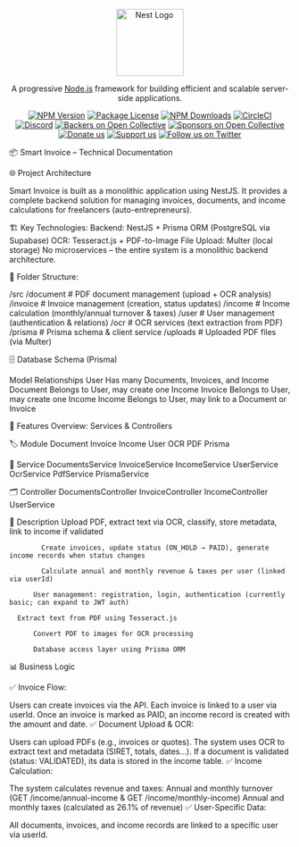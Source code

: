 <p align="center">
  <a href="http://nestjs.com/" target="blank"><img src="https://nestjs.com/img/logo-small.svg" width="120" alt="Nest Logo" /></a>
</p>

[circleci-image]: https://img.shields.io/circleci/build/github/nestjs/nest/master?token=abc123def456
[circleci-url]: https://circleci.com/gh/nestjs/nest

  <p align="center">A progressive <a href="http://nodejs.org" target="_blank">Node.js</a> framework for building efficient and scalable server-side applications.</p>
    <p align="center">
<a href="https://www.npmjs.com/~nestjscore" target="_blank"><img src="https://img.shields.io/npm/v/@nestjs/core.svg" alt="NPM Version" /></a>
<a href="https://www.npmjs.com/~nestjscore" target="_blank"><img src="https://img.shields.io/npm/l/@nestjs/core.svg" alt="Package License" /></a>
<a href="https://www.npmjs.com/~nestjscore" target="_blank"><img src="https://img.shields.io/npm/dm/@nestjs/common.svg" alt="NPM Downloads" /></a>
<a href="https://circleci.com/gh/nestjs/nest" target="_blank"><img src="https://img.shields.io/circleci/build/github/nestjs/nest/master" alt="CircleCI" /></a>
<a href="https://discord.gg/G7Qnnhy" target="_blank"><img src="https://img.shields.io/badge/discord-online-brightgreen.svg" alt="Discord"/></a>
<a href="https://opencollective.com/nest#backer" target="_blank"><img src="https://opencollective.com/nest/backers/badge.svg" alt="Backers on Open Collective" /></a>
<a href="https://opencollective.com/nest#sponsor" target="_blank"><img src="https://opencollective.com/nest/sponsors/badge.svg" alt="Sponsors on Open Collective" /></a>
  <a href="https://paypal.me/kamilmysliwiec" target="_blank"><img src="https://img.shields.io/badge/Donate-PayPal-ff3f59.svg" alt="Donate us"/></a>
    <a href="https://opencollective.com/nest#sponsor"  target="_blank"><img src="https://img.shields.io/badge/Support%20us-Open%20Collective-41B883.svg" alt="Support us"></a>
  <a href="https://twitter.com/nestframework" target="_blank"><img src="https://img.shields.io/twitter/follow/nestframework.svg?style=social&label=Follow" alt="Follow us on Twitter"></a>
</p>
  <!--[![Backers on Open Collective](https://opencollective.com/nest/backers/badge.svg)](https://opencollective.com/nest#backer)
  [![Sponsors on Open Collective](https://opencollective.com/nest/sponsors/badge.svg)](https://opencollective.com/nest#sponsor)-->



📦 Smart Invoice – Technical Documentation

🌐 Project Architecture

Smart Invoice is built as a monolithic application using NestJS.
It provides a complete backend solution for managing invoices, documents, and income calculations for freelancers (auto-entrepreneurs).

🏗️ Key Technologies:
Backend: NestJS + Prisma ORM (PostgreSQL via Supabase)
OCR: Tesseract.js + PDF-to-Image
File Upload: Multer (local storage)
No microservices – the entire system is a monolithic backend architecture.

📂 Folder Structure:

/src
  /document       # PDF document management (upload + OCR analysis)
  /invoice        # Invoice management (creation, status updates)
  /income         # Income calculation (monthly/annual turnover & taxes)
  /user           # User management (authentication & relations)
  /ocr            # OCR services (text extraction from PDF)
  /prisma         # Prisma schema & client service
  /uploads        # Uploaded PDF files (via Multer)

🗄️ Database Schema (Prisma)

Model	            Relationships
User	            Has many Documents, Invoices, and Income
Document	        Belongs to User, may create one Income
Invoice	          Belongs to User, may create one Income
Income	          Belongs to User, may link to a Document or Invoice


🚀 Features Overview: Services & Controllers

🏷️ Module 
  Document
  Invoice
  Income
  User
  OCR
  PDF
  Prisma

🎯 Service 
  DocumentsService
  InvoiceService
  IncomeService
  UserService
  OcrService
  PdfService
  PrismaService
  

🗂️ Controller 
  DocumentsController
  InvoiceController
  IncomeController
  UserService

📝 Description
			Upload PDF, extract text via OCR, classify, store metadata, link to income if validated

			Create invoices, update status (ON_HOLD → PAID), generate income records when status changes

			Calculate annual and monthly revenue & taxes per user (linked via userId)

		  User management: registration, login, authentication (currently   basic; can expand to JWT auth)
		
      Extract text from PDF using Tesseract.js

		  Convert PDF to images for OCR processing

		  Database access layer using Prisma ORM




📊 Business Logic

✅ Invoice Flow:

Users can create invoices via the API.
Each invoice is linked to a user via userId.
Once an invoice is marked as PAID, an income record is created with the amount and date.
✅ Document Upload & OCR:

Users can upload PDFs (e.g., invoices or quotes).
The system uses OCR to extract text and metadata (SIRET, totals, dates...).
If a document is validated (status: VALIDATED), its data is stored in the income table.
✅ Income Calculation:

The system calculates revenue and taxes:
Annual and monthly turnover (GET /income/annual-income & GET /income/monthly-income)
Annual and monthly taxes (calculated as 26.1% of revenue)
✅ User-Specific Data:

All documents, invoices, and income records are linked to a specific user via userId.